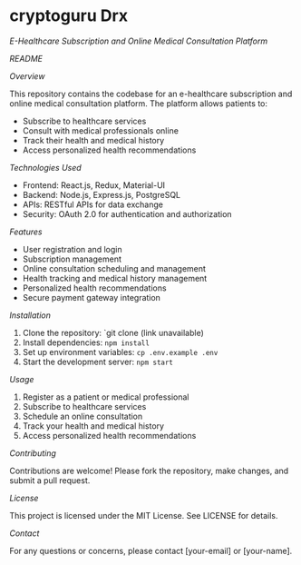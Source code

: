 # cryptoguru Drx
*E-Healthcare Subscription and Online Medical Consultation Platform*

*README*

*Overview*

This repository contains the codebase for an e-healthcare subscription and online medical consultation platform. The platform allows patients to:

- Subscribe to healthcare services
- Consult with medical professionals online
- Track their health and medical history
- Access personalized health recommendations

*Technologies Used*

- Frontend: React.js, Redux, Material-UI
- Backend: Node.js, Express.js, PostgreSQL
- APIs: RESTful APIs for data exchange
- Security: OAuth 2.0 for authentication and authorization

*Features*

- User registration and login
- Subscription management
- Online consultation scheduling and management
- Health tracking and medical history management
- Personalized health recommendations
- Secure payment gateway integration

*Installation*

1. Clone the repository: `git clone (link unavailable)
2. Install dependencies: `npm install`
3. Set up environment variables: `cp .env.example .env`
4. Start the development server: `npm start`

*Usage*

1. Register as a patient or medical professional
2. Subscribe to healthcare services
3. Schedule an online consultation
4. Track your health and medical history
5. Access personalized health recommendations

*Contributing*

Contributions are welcome! Please fork the repository, make changes, and submit a pull request.

*License*

This project is licensed under the MIT License. See LICENSE for details.

*Contact*

For any questions or concerns, please contact [your-email] or [your-name].